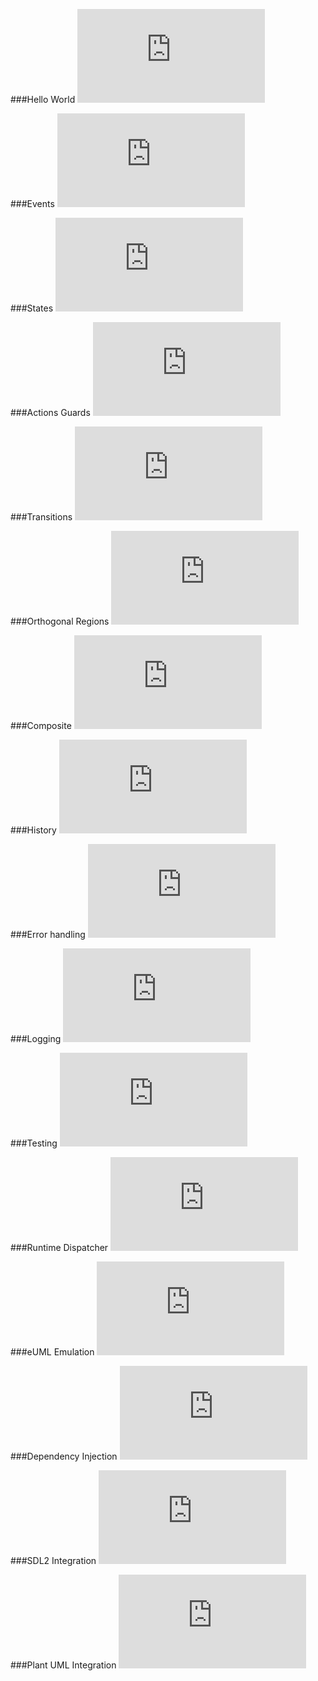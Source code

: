 ###Hello World
![CPP](https://raw.githubusercontent.com/boost-experimental/msm-lite/master/example/hello_world.cpp)

###Events
![CPP](https://raw.githubusercontent.com/boost-experimental/msm-lite/master/example/events.cpp)

###States
![CPP](https://raw.githubusercontent.com/boost-experimental/msm-lite/master/example/states.cpp)

###Actions Guards
![CPP](https://raw.githubusercontent.com/boost-experimental/msm-lite/master/example/actions_guards.cpp)

###Transitions
![CPP](https://raw.githubusercontent.com/boost-experimental/msm-lite/master/example/transitions.cpp)

###Orthogonal Regions
![CPP](https://raw.githubusercontent.com/boost-experimental/msm-lite/master/example/orthogonal_regions.cpp)

###Composite
![CPP](https://raw.githubusercontent.com/boost-experimental/msm-lite/master/example/composite.cpp)

###History
![CPP](https://raw.githubusercontent.com/boost-experimental/msm-lite/master/example/history.cpp)

###Error handling
![CPP](https://raw.githubusercontent.com/boost-experimental/msm-lite/master/example/error_handling.cpp)

###Logging
![CPP](https://raw.githubusercontent.com/boost-experimental/msm-lite/master/example/logging.cpp)

###Testing
![CPP](https://raw.githubusercontent.com/boost-experimental/msm-lite/master/example/testing.cpp)

###Runtime Dispatcher
![CPP](https://raw.githubusercontent.com/boost-experimental/msm-lite/master/example/dispatch_table.cpp)

###eUML Emulation
![CPP](https://raw.githubusercontent.com/boost-experimental/msm-lite/master/example/euml_emulation.cpp)

###Dependency Injection
![CPP](https://raw.githubusercontent.com/boost-experimental/msm-lite/master/example/dependency_injection.cpp)

###SDL2 Integration
![CPP](https://raw.githubusercontent.com/boost-experimental/msm-lite/master/example/sdl2.cpp)

###Plant UML Integration
![CPP](https://raw.githubusercontent.com/boost-experimental/msm-lite/master/example/plant_uml.cpp)

